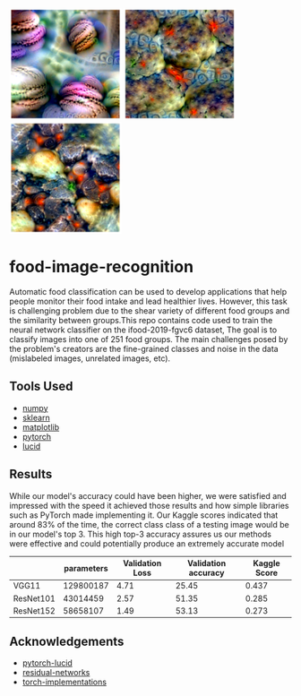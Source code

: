<p float="left">
  <img src="/lucid-visualizations/class-1.png" width="200" />
  <img src="/lucid-visualizations/class-2.png" width="200" /> 
  <img src="/lucid-visualizations/class-3.png" width="200" />
</p>

# food-image-recognition

Automatic food classification can be used to develop applications that help people monitor their food intake and lead healthier lives. However, this task is challenging problem due to the shear variety of different food groups and the similarity between groups.This repo contains code used to train the neural network classifier on the ifood-2019-fgvc6 dataset, The goal is to classify images into one of 251 food groups. The main challenges posed by the problem's creators are the fine-grained classes and noise in the data (mislabeled images, unrelated images, etc).  

## Tools Used 

* [numpy](https://numpy.org)
* [sklearn](https://scikit-learn.org/stable/)
* [matplotlib](https://matplotlib.org)
* [pytorch](https://pytorch.org)
* [lucid](https://github.com/tensorflow/lucid)

## Results

While our model's accuracy could have been higher, we were satisfied and impressed with the speed it achieved those results and how simple libraries such as PyTorch made implementing it. Our Kaggle scores indicated that around 83\% of the time, the correct class class of a testing image would be in our model's top 3. This high top-3 accuracy assures us our methods were effective and could potentially produce an extremely accurate model

|           | parameters | Validation Loss | Validation accuracy  | Kaggle Score |
|-----------|------------|-----------------|----------------------|--------------|
| VGG11     | 129800187  | 4.71            | 25.45                | 0.437        |
| ResNet101 | 43014459   | 2.57            | 51.35                | 0.285        |
| ResNet152 | 58658107   | 1.49            | 53.13                | 0.273        |

## Acknowledgements 

* [pytorch-lucid](https://github.com/elichen/Feature-visualization) 
* [residual-networks](https://towardsdatascience.com/hitchhikers-guide-to-residual-networks-resnet-in-keras-385ec01ec8ff) 
* [torch-implementations](https://pytorch.org/hub/pytorch_vision_resnet/) 
